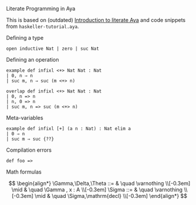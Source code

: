 Literate Programming in Aya

This is based on (outdated) [Introduction to literate Aya](https://blog.kiva.moe/posts/intro-literate-aya.html) and code snippets from `haskeller-tutorial.aya`.

Defining a type

```aya
open inductive Nat | zero | suc Nat
```

Defining an operation

```aya
example def infixl <+> Nat Nat : Nat
| 0, n ⇒ n
| suc m, n ⇒ suc (m <+> n)

overlap def infixl <+> Nat Nat : Nat
| 0, n => n
| n, 0 => n
| suc m, n => suc (m <+> n)
```

Meta-variables

```aya
example def infixl [+] (a n : Nat) : Nat elim a
| 0 ⇒ n
| suc m ⇒ suc {??}
```

Compilation errors

```aya
def foo =>
```

Math formulas

$$
\begin{align*}
\Gamma,\Delta,\Theta ::=  & \quad \varnothing      \\[-0.3em]
                     \mid & \quad \Gamma , x : A   \\[-0.3em]
\Sigma         ::=  & \quad \varnothing            \\[-0.3em]
               \mid & \quad \Sigma,\mathrm{decl}   \\[-0.3em]
\end{align*}
$$

